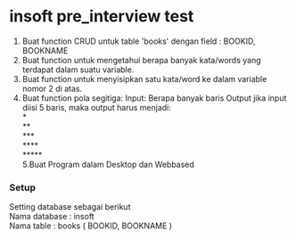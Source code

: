 # insoft pre_interview test

1. Buat function CRUD untuk table 'books' dengan field : BOOKID, BOOKNAME
2. Buat function untuk mengetahui berapa banyak kata/words yang terdapat dalam suatu variable.
3. Buat function untuk menyisipkan satu kata/word ke dalam variable nomor 2 di atas.
4. Buat function pola segitiga:
	Input: Berapa banyak baris
	Output jika input diisi 5 baris, maka output harus menjadi:<br/>
*<br/>
**<br/>
***<br/>
****<br/>
*****<br/>
5.Buat Program dalam Desktop dan Webbased<br/>



<h3> Setup </h3>
Setting database sebagai berikut
<br/>
  Nama database : insoft
<br/>
  Nama table : books ( BOOKID, BOOKNAME )
